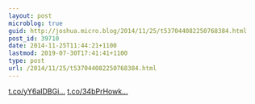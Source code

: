```yaml
---
layout: post
microblog: true
guid: http://joshua.micro.blog/2014/11/25/t537044082250768384.html
post_id: 39710
date: 2014-11-25T11:44:21+1100
lastmod: 2019-07-30T17:41:41+1100
type: post
url: /2014/11/25/t537044082250768384.html
---
```

[t.co/yY6aIDBGi...](http://t.co/yY6aIDBGie) [t.co/34bPrHowk...](http://t.co/34bPrHowkF)
